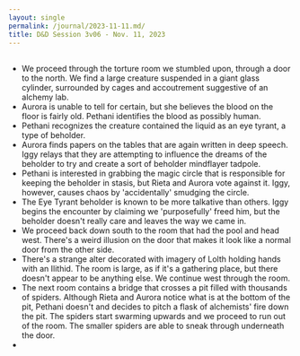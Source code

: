 ```yaml
---
layout: single
permalink: /journal/2023-11-11.md/
title: D&D Session 3v06 - Nov. 11, 2023
---
```


## 

- We proceed through the torture room we stumbled upon, through a door to the north. We find a large creature suspended in a giant glass cylinder, surrounded by cages and accoutrement suggestive of an alchemy lab.
- Aurora is unable to tell for certain, but she believes the blood on the floor is fairly old. Pethani identifies the blood as possibly human.
- Pethani recognizes the creature contained the liquid as an eye tyrant, a type of beholder.
- Aurora finds papers on the tables that are again written in deep speech. Iggy relays that they are attempting to influence the dreams of the beholder to try and create a sort of beholder mindflayer tadpole.
- Pethani is interested in grabbing the magic circle that is responsible for keeping the beholder in stasis, but Rieta and Aurora vote against it. Iggy, however, causes chaos by 'accidentally' smudging the circle.
- The Eye Tyrant beholder is known to be more talkative than others. Iggy begins the encounter by claiming we 'purposefully' freed him, but the beholder doesn't really care and leaves the way we came in.
- We proceed back down south to the room that had the pool and head west. There's a weird illusion on the door that makes it look like a normal door from the other side.
- There's a strange alter decorated with imagery of Lolth holding hands with an Ilithid. The room is large, as if it's a gathering place, but there doesn't appear to be anything else. We continue west through the room.
- The next room contains a bridge that crosses a pit filled with thousands of spiders. Although Rieta and Aurora notice what is at the bottom of the pit, Pethani doesn't and decides to pitch a flask of alchemists' fire down the pit. The spiders start swarming upwards and we proceed to run out of the room. The smaller spiders are able to sneak through underneath the door.
- 
